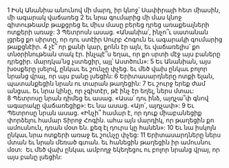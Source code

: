1 Իսկ Անանիա անունով մի մարդ, իր կնոջ՝ Սափիրայի հետ միասին, մի ագարակ վաճառեց 2 եւ նրա գումարից մի մաս կնոջ գիտութեամբ թաքցրեց եւ միւս մասը բերեց դրեց առաքեալների ոտքերի առաջ: 3 Պետրոսն ասաց. «Անանիա՛, ինչո՞ւ սատանան լցրեց քո սիրտը, որ դու ստէիր Սուրբ Հոգուն եւ ագարակի գումարից թաքցնէիր. 4 չէ՞ որ քանի կար, քոնն էր այն, եւ վաճառելիս՝ քո տնօրինութեան տակ էր. ինչպէ՞ս եղաւ, որ քո սրտի մէջ այս բաները դրեցիր. մարդկա՛նց չստեցիր, այլ՝ Աստծուն»: 5 Եւ Անանիան, այս խօսքերը լսելով, ընկաւ եւ շունչը փչեց. եւ մեծ վախ ընկաւ բոլոր նրանց վրայ, որ այս բանը լսեցին: 6 Երիտասարդները ոտքի ելան, պատանքեցին նրան ու տարան թաղեցին: 7 Եւ շուրջ երեք ժամ անցաւ. եւ նրա կինը, որ չգիտէր, թէ ինչ էր եղել, ներս մտաւ: 8 Պետրոսը նրան դիմեց եւ ասաց. «Ասա՛ դու ինձ, այդչա՞փ գնով ագարակը վաճառեցիք»: Եւ նա ասաց. «Այո՛, այդչափ»: 9 Եւ Պետրոսը նրան ասաց. «Ինչի՞ համար է, որ դուք միաբանեցիք փորձելու համար Տիրոջ Հոգին. ահա այն մարդիկ, որ թաղեցին քո ամուսնուն, դռան մօտ են. քեզ էլ դուրս կը հանեն»: 10 Եւ նա իսկոյն ընկաւ նրա ոտքերի առաջ եւ շունչը փչեց:
11 Երիտասարդները ներս մտան եւ նրան մեռած գտան. եւ հանեցին թաղեցին իր ամուսնու մօտ:  Եւ մեծ վախ ընկաւ ամբողջ եկեղեցու ու բոլոր նրանց վրայ, որ այս բանը լսեցին:
